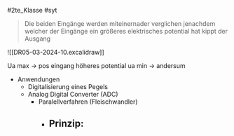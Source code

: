 #2te_Klasse #syt 

> Die beiden Eingänge werden miteinernader verglichen jenachdem welcher der Eingänge ein größeres elektrisches potential hat kippt der Ausgang 

![[DR05-03-2024-10.excalidraw]]

Ua max → pos eingang höheres potential
ua min → andersum

- Anwendungen  
	- Digitalisierung eines Pegels
	- Analog Digital Converter (ADC)
		- Paralellverfahren (Fleischwandler)
			- Prinzip:
				- 



